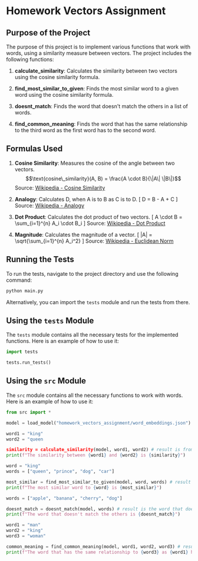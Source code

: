 # Homework Vectors Assignment

## Purpose of the Project

The purpose of this project is to implement various functions that work with words, using a similarity measure between vectors. The project includes the following functions:

1. **calculate_similarity**: Calculates the similarity between two vectors using the cosine similarity formula.

2. **find_most_similar_to_given**: Finds the most similar word to a given word using the cosine similarity formula.

3. **doesnt_match**: Finds the word that doesn't match the others in a list of words.

4. **find_common_meaning**: Finds the word that has the same relationship to the third word as the first word has to the second word.

## Formulas Used

1. **Cosine Similarity**: Measures the cosine of the angle between two vectors.
    $$\text{cosine\_similarity}(A, B) = \frac{A \cdot B}{\|A\| \|B\|}$$
    Source: [Wikipedia - Cosine Similarity](https://en.wikipedia.org/wiki/Cosine_similarity)

2. **Analogy**: Calculates D, when A is to B as C is to D.
    \[
    D = B - A + C
    \]
    Source: [Wikipedia - Analogy](https://en.wikipedia.org/wiki/Analogy)

3. **Dot Product**: Calculates the dot product of two vectors.
    \[
    A \cdot B = \sum_{i=1}^{n} A_i \cdot B_i
    \]
    Source: [Wikipedia - Dot Product](https://en.wikipedia.org/wiki/Dot_product)

4. **Magnitude**: Calculates the magnitude of a vector.
    \[
    \|A\| = \sqrt{\sum_{i=1}^{n} A_i^2}
    \]
    Source: [Wikipedia - Euclidean Norm](https://en.wikipedia.org/wiki/Norm_(mathematics)#Euclidean_norm)

## Running the Tests

To run the tests, navigate to the project directory and use the following command:
```bash
python main.py
```
Alternatively, you can import the `tests` module and run the tests from there.

## Using the `tests` Module

The `tests` module contains all the necessary tests for the implemented functions. Here is an example of how to use it:

```python
import tests

tests.run_tests()
```

## Using the `src` Module

The `src` module contains all the necessary functions to work with words. Here is an example of how to use it:

```python
from src import *

model = load_model("homework_vectors_assignment/word_embeddings.json")

word1 = "king"
word2 = "queen

similarity = calculate_similarity(model, word1, word2) # result is from -1 to 1
print(f"The similarity between {word1} and {word2} is {similarity}")

word = "king"
words = ["queen", "prince", "dog", "car"]

most_similar = find_most_similar_to_given(model, word, words) # result is the most similar word
print(f"The most similar word to {word} is {most_similar}")

words = ["apple", "banana", "cherry", "dog"]

doesnt_match = doesnt_match(model, words) # result is the word that doesn't match the others
print(f"The word that doesn't match the others is {doesnt_match}")

word1 = "man"
word2 = "king"
word3 = "woman"

common_meaning = find_common_meaning(model, word1, word2, word3) # result is the word that has the same relationship to the third word as the first word has to the second word
print(f"The word that has the same relationship to {word3} as {word1} has to {word2} is {common_meaning}")
```
